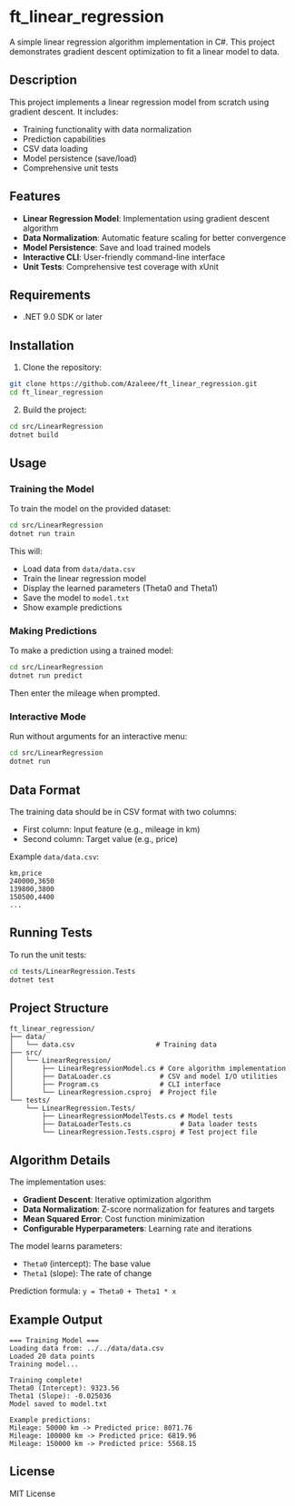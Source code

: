 # ft_linear_regression

A simple linear regression algorithm implementation in C#. This project demonstrates gradient descent optimization to fit a linear model to data.

## Description

This project implements a linear regression model from scratch using gradient descent. It includes:
- Training functionality with data normalization
- Prediction capabilities
- CSV data loading
- Model persistence (save/load)
- Comprehensive unit tests

## Features

- **Linear Regression Model**: Implementation using gradient descent algorithm
- **Data Normalization**: Automatic feature scaling for better convergence
- **Model Persistence**: Save and load trained models
- **Interactive CLI**: User-friendly command-line interface
- **Unit Tests**: Comprehensive test coverage with xUnit

## Requirements

- .NET 9.0 SDK or later

## Installation

1. Clone the repository:
```bash
git clone https://github.com/Azaleee/ft_linear_regression.git
cd ft_linear_regression
```

2. Build the project:
```bash
cd src/LinearRegression
dotnet build
```

## Usage

### Training the Model

To train the model on the provided dataset:

```bash
cd src/LinearRegression
dotnet run train
```

This will:
- Load data from `data/data.csv`
- Train the linear regression model
- Display the learned parameters (Theta0 and Theta1)
- Save the model to `model.txt`
- Show example predictions

### Making Predictions

To make a prediction using a trained model:

```bash
cd src/LinearRegression
dotnet run predict
```

Then enter the mileage when prompted.

### Interactive Mode

Run without arguments for an interactive menu:

```bash
cd src/LinearRegression
dotnet run
```

## Data Format

The training data should be in CSV format with two columns:
- First column: Input feature (e.g., mileage in km)
- Second column: Target value (e.g., price)

Example `data/data.csv`:
```csv
km,price
240000,3650
139800,3800
150500,4400
...
```

## Running Tests

To run the unit tests:

```bash
cd tests/LinearRegression.Tests
dotnet test
```

## Project Structure

```
ft_linear_regression/
├── data/
│   └── data.csv                    # Training data
├── src/
│   └── LinearRegression/
│       ├── LinearRegressionModel.cs # Core algorithm implementation
│       ├── DataLoader.cs            # CSV and model I/O utilities
│       ├── Program.cs               # CLI interface
│       └── LinearRegression.csproj  # Project file
└── tests/
    └── LinearRegression.Tests/
        ├── LinearRegressionModelTests.cs # Model tests
        ├── DataLoaderTests.cs            # Data loader tests
        └── LinearRegression.Tests.csproj # Test project file
```

## Algorithm Details

The implementation uses:
- **Gradient Descent**: Iterative optimization algorithm
- **Data Normalization**: Z-score normalization for features and targets
- **Mean Squared Error**: Cost function minimization
- **Configurable Hyperparameters**: Learning rate and iterations

The model learns parameters:
- `Theta0` (intercept): The base value
- `Theta1` (slope): The rate of change

Prediction formula: `y = Theta0 + Theta1 * x`

## Example Output

```
=== Training Model ===
Loading data from: ../../data/data.csv
Loaded 20 data points
Training model...

Training complete!
Theta0 (Intercept): 9323.56
Theta1 (Slope): -0.025036
Model saved to model.txt

Example predictions:
Mileage: 50000 km -> Predicted price: 8071.76
Mileage: 100000 km -> Predicted price: 6819.96
Mileage: 150000 km -> Predicted price: 5568.15
```

## License

MIT License

